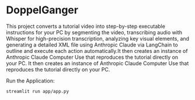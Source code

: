 # DoppelGanger

This project converts a tutorial video into step-by-step executable instructions for your PC by segmenting the video, transcribing audio with Whisper for high-precision transcription, analyzing key visual elements, and generating a detailed XML file using Anthropic Claude via LangChain to outline and execute each action automatically.It then creates an instance of Anthropic Claude Computer Use that reproduces the tutorial directly on your PC. It then creates an instance of Anthropic Claude Computer Use that reproduces the tutorial directly on your PC.

Run the Application:
```
streamlit run app/app.py
```
